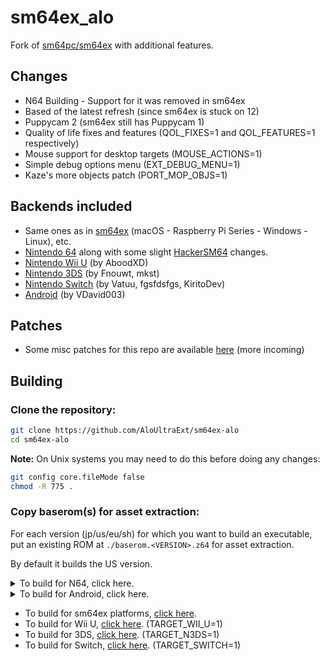 # sm64ex_alo
Fork of [sm64pc/sm64ex](https://github.com/sm64pc/sm64ex) with additional features. 

## Changes
 * N64 Building - Support for it was removed in sm64ex
 * Based of the latest refresh (since sm64ex is stuck on 12)
 * Puppycam 2 (sm64ex still has Puppycam 1)
 * Quality of life fixes and features (QOL_FIXES=1 and QOL_FEATURES=1 respectively)
 * Mouse support for desktop targets (MOUSE_ACTIONS=1)
 * Simple debug options menu (EXT_DEBUG_MENU=1)
 * Kaze's more objects patch (PORT_MOP_OBJS=1)
 
## Backends included
 * Same ones as in [sm64ex](https://github.com/sm64pc/sm64ex/tree/nightly) (macOS - Raspberry Pi Series - Windows - Linux), etc.
 * [Nintendo 64](https://github.com/n64decomp/sm64) along with some slight [HackerSM64](https://github.com/HackerN64/HackerSM64) changes.
 * [Nintendo Wii U](https://github.com/aboood40091/sm64ex/tree/nightly) (by AboodXD)
 * [Nintendo 3DS](https://github.com/mkst/sm64-port) (by Fnouwt, mkst)
 * [Nintendo Switch](https://github.com/fgsfdsfgs/sm64ex/tree/switch) (by Vatuu, fgsfdsfgs, KiritoDev)
 * [Android](https://github.com/VDavid003/sm64-port-android/tree/ex/nightly) (by VDavid003)

## Patches
 * Some misc patches for this repo are available [here](https://github.com/AloXado320/sm64ex-alo-patches) (more incoming)

## Building
 ### Clone the repository:

 ```sh
 git clone https://github.com/AloUltraExt/sm64ex-alo
 cd sm64ex-alo
 ```
 
 **Note:** On Unix systems you may need to do this before doing any changes:
 
 ```sh
 git config core.fileMode false
 chmod -R 775 .
 ```
 
 ### Copy baserom(s) for asset extraction:
 
 For each version (jp/us/eu/sh) for which you want to build an executable, put an existing ROM at `./baserom.<VERSION>.z64` for asset extraction.
 
 By default it builds the US version.

<details>
  <summary>To build for N64, click here.</summary>
 
  **Note:** Only tested in WSL, works on (Debian / Ubuntu) as well, other distros untested.

  #### Install build dependencies:
  ```sh
  sudo apt install -y binutils-mips-linux-gnu build-essential git pkgconf python3 gcc-mips-linux-gnu
  ```

  #### Build:
  ```sh
  # if you have more cores available, you can increase the -j parameter
  make -j4 TARGET_N64=1 
  ```
 
  #### ROM location:
  ```sh
  build/us/sm64.us.f3dzex.z64
  ```

</details>

<details>
  <summary>To build for Android, click here.</summary>
 
  **Note:** Only Termux build is supported.
 
  #### Install Termux
 
  Install the app from F-Droid [here](https://f-droid.org/en/packages/com.termux/)
 
  Make sure you use this version, as the Google Play version is outdated.

  #### Install build dependencies
  ```sh
  pkg install git wget make python getconf zip apksigner clang binutils which libglvnd-dev
  ```

  #### Copy in your baserom:

  Do this using your default file manager (on AOSP, you can slide on the left and there will be a "Termux" option there), or using Termux.
  ```sh
  termux-setup-storage
  cp /sdcard/path/to/your/baserom.z64 ./baserom.us.z64
  ```

  #### Install external dependencies
  ```sh
  cd platform/android/ && ./getkhrplatform.sh && ./getSDL.sh && cd ../..
  ```
 
  #### Build
  ```sh
  # if you have more cores available, you can increase the -j parameter
  # On Termux, TARGET_ANDROID=1 is defined automatically in Makefile
  make -j4
  ```

 #### Copying and Installing apk:
 
 Do this to move the apk to the root of your storage then open it using a file manager.
  ```sh
  cp build/us_android/sm64.us.f3dex2e.apk /sdcard/sm64.us.f3dex2e.apk
  ```
 
</details>

 * To build for sm64ex platforms, [click here](https://github.com/sm64pc/sm64ex/blob/nightly/README.md).
 * To build for Wii U, [click here](https://github.com/aboood40091/sm64-port/blob/master/README.md). (TARGET_WII_U=1)
 * To build for 3DS, [click here](https://github.com/sm64-port/sm64_3ds/blob/master/README.md). (TARGET_N3DS=1)
 * To build for Switch, [click here](https://github.com/fgsfdsfgs/sm64ex/blob/switch/README.md). (TARGET_SWITCH=1)
